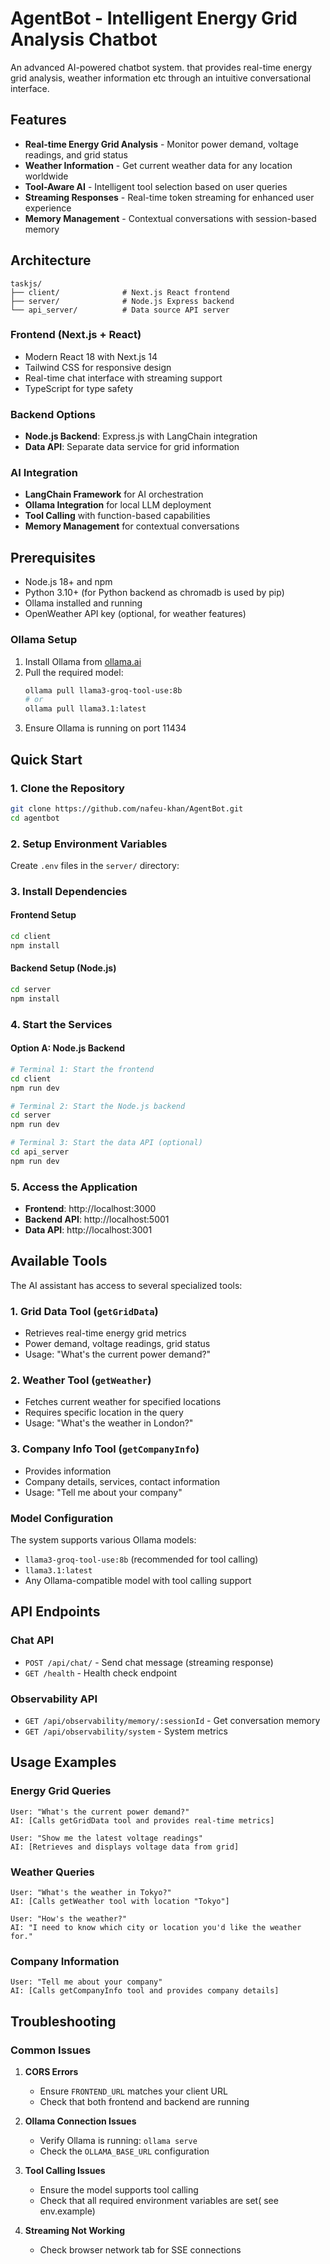 # AgentBot - Intelligent Energy Grid Analysis Chatbot

An advanced AI-powered chatbot system. that provides real-time energy grid analysis, weather information etc through an intuitive conversational interface.

## Features

- **Real-time Energy Grid Analysis** - Monitor power demand, voltage readings, and grid status
- **Weather Information** - Get current weather data for any location worldwide
- **Tool-Aware AI** - Intelligent tool selection based on user queries
- **Streaming Responses** - Real-time token streaming for enhanced user experience
- **Memory Management** - Contextual conversations with session-based memory


##  Architecture

```
taskjs/
├── client/              # Next.js React frontend
├── server/              # Node.js Express backend
└── api_server/          # Data source API server
```

### Frontend (Next.js + React)
- Modern React 18 with Next.js 14
- Tailwind CSS for responsive design
- Real-time chat interface with streaming support
- TypeScript for type safety

### Backend Options
- **Node.js Backend**: Express.js with LangChain integration
- **Data API**: Separate data service for grid information

### AI Integration
- **LangChain Framework** for AI orchestration
- **Ollama Integration** for local LLM deployment
- **Tool Calling** with function-based capabilities
- **Memory Management** for contextual conversations

##  Prerequisites

- Node.js 18+ and npm
- Python 3.10+ (for Python backend as chromadb is used by pip)
- Ollama installed and running
- OpenWeather API key (optional, for weather features)

### Ollama Setup
1. Install Ollama from [ollama.ai](https://ollama.ai)
2. Pull the required model:
   ```bash
   ollama pull llama3-groq-tool-use:8b
   # or
   ollama pull llama3.1:latest
   ```
3. Ensure Ollama is running on port 11434

## Quick Start

### 1. Clone the Repository
```bash
git clone https://github.com/nafeu-khan/AgentBot.git
cd agentbot
```

### 2. Setup Environment Variables
Create `.env` files in the `server/` directory:

### 3. Install Dependencies

#### Frontend Setup
```bash
cd client
npm install
```

#### Backend Setup (Node.js)
```bash
cd server
npm install
```


### 4. Start the Services

#### Option A: Node.js Backend
```bash
# Terminal 1: Start the frontend
cd client
npm run dev

# Terminal 2: Start the Node.js backend
cd server
npm run dev

# Terminal 3: Start the data API (optional)
cd api_server
npm run dev
```


### 5. Access the Application
- **Frontend**: http://localhost:3000
- **Backend API**: http://localhost:5001
- **Data API**: http://localhost:3001

##  Available Tools

The AI assistant has access to several specialized tools:

### 1. Grid Data Tool (`getGridData`)
- Retrieves real-time energy grid metrics
- Power demand, voltage readings, grid status
- Usage: "What's the current power demand?"

### 2. Weather Tool (`getWeather`)
- Fetches current weather for specified locations
- Requires specific location in the query
- Usage: "What's the weather in London?"

### 3. Company Info Tool (`getCompanyInfo`)
- Provides information 
- Company details, services, contact information
- Usage: "Tell me about your company"

### Model Configuration

The system supports various Ollama models:
- `llama3-groq-tool-use:8b` (recommended for tool calling)
- `llama3.1:latest`
- Any Ollama-compatible model with tool calling support

##  API Endpoints

### Chat API
- `POST /api/chat/` - Send chat message (streaming response)
- `GET /health` - Health check endpoint

### Observability API
- `GET /api/observability/memory/:sessionId` - Get conversation memory
- `GET /api/observability/system` - System metrics

##  Usage Examples

### Energy Grid Queries
```
User: "What's the current power demand?"
AI: [Calls getGridData tool and provides real-time metrics]

User: "Show me the latest voltage readings"
AI: [Retrieves and displays voltage data from grid]
```

### Weather Queries
```
User: "What's the weather in Tokyo?"
AI: [Calls getWeather tool with location "Tokyo"]

User: "How's the weather?"
AI: "I need to know which city or location you'd like the weather for."
```

### Company Information
```
User: "Tell me about your company"
AI: [Calls getCompanyInfo tool and provides company details]
```

##  Troubleshooting

### Common Issues

1. **CORS Errors**
   - Ensure `FRONTEND_URL` matches your client URL
   - Check that both frontend and backend are running

2. **Ollama Connection Issues**
   - Verify Ollama is running: `ollama serve`
   - Check the `OLLAMA_BASE_URL` configuration

3. **Tool Calling Issues**
   - Ensure the model supports tool calling
   - Check that all required environment variables are set( see env.example)

4. **Streaming Not Working**
   - Check browser network tab for SSE connections
